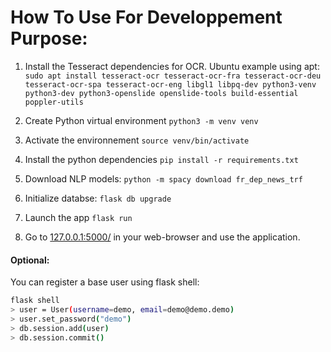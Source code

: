 # How To Use For Developpement Purpose:

1. Install the Tesseract dependencies for OCR. Ubuntu example using apt:
   `sudo apt install tesseract-ocr tesseract-ocr-fra tesseract-ocr-deu tesseract-ocr-spa tesseract-ocr-eng libgl1 libpq-dev python3-venv python3-dev python3-openslide openslide-tools build-essential poppler-utils`

2. Create Python virtual environment
   `python3 -m venv venv`

3. Activate the environnement
   `source venv/bin/activate`

4. Install the python dependencies
   `pip install -r requirements.txt`

5. Download NLP models:
   `python -m spacy download fr_dep_news_trf`

6. Initialize databse:
   `flask db upgrade`

7. Launch the app
   `flask run`

8. Go to [127.0.0.1:5000/](http://127.0.0.1:5000/) in your web-browser and use the application.

#### Optional:

You can register a base user using flask shell:

```bash
flask shell
> user = User(username=demo, email=demo@demo.demo)
> user.set_password("demo")
> db.session.add(user)
> db.session.commit()
```

